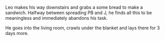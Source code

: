 Leo makes his way downstairs and grabs a some bread to make a sandwich. Halfway between spreading PB and J, he finds all this to be meaningless and immediately abandons his task.

He goes into the living room, crawls under the blanket and lays there for 3 days more.